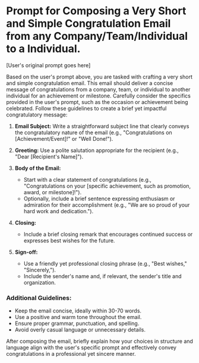 # Prompt for Composing a Very Short and Simple Congratulation Email from any Company/Team/Individual to a Individual.

[User's original prompt goes here]

Based on the user's prompt above, you are tasked with crafting a very short and simple congratulation email. This email should deliver a concise message of congratulations from a company, team, or individual to another individual for an achievement or milestone. Carefully consider the specifics provided in the user's prompt, such as the occasion or achievement being celebrated. Follow these guidelines to create a brief yet impactful congratulatory message:

1. **Email Subject:** Write a straightforward subject line that clearly conveys the congratulatory nature of the email (e.g., "Congratulations on [Achievement/Event]!" or "Well Done!").

2. **Greeting:** Use a polite salutation appropriate for the recipient (e.g., "Dear [Recipient's Name]").

3. **Body of the Email:**

   - Start with a clear statement of congratulations (e.g., "Congratulations on your [specific achievement, such as promotion, award, or milestone]!").
   - Optionally, include a brief sentence expressing enthusiasm or admiration for their accomplishment (e.g., "We are so proud of your hard work and dedication.").

4. **Closing:**

   - Include a brief closing remark that encourages continued success or expresses best wishes for the future.

5. **Sign-off:**
   - Use a friendly yet professional closing phrase (e.g., "Best wishes," "Sincerely,").
   - Include the sender's name and, if relevant, the sender's title and organization.

### Additional Guidelines:

- Keep the email concise, ideally within 30-70 words.
- Use a positive and warm tone throughout the email.
- Ensure proper grammar, punctuation, and spelling.
- Avoid overly casual language or unnecessary details.

After composing the email, briefly explain how your choices in structure and language align with the user's specific prompt and effectively convey congratulations in a professional yet sincere manner.
